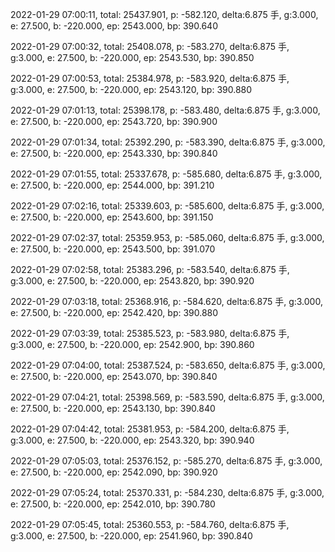 2022-01-29 07:00:11, total: 25437.901, p: -582.120, delta:6.875 手, g:3.000, e: 27.500, b: -220.000, ep: 2543.000, bp: 390.640

2022-01-29 07:00:32, total: 25408.078, p: -583.270, delta:6.875 手, g:3.000, e: 27.500, b: -220.000, ep: 2543.530, bp: 390.850

2022-01-29 07:00:53, total: 25384.978, p: -583.920, delta:6.875 手, g:3.000, e: 27.500, b: -220.000, ep: 2543.120, bp: 390.880

2022-01-29 07:01:13, total: 25398.178, p: -583.480, delta:6.875 手, g:3.000, e: 27.500, b: -220.000, ep: 2543.720, bp: 390.900

2022-01-29 07:01:34, total: 25392.290, p: -583.390, delta:6.875 手, g:3.000, e: 27.500, b: -220.000, ep: 2543.330, bp: 390.840

2022-01-29 07:01:55, total: 25337.678, p: -585.680, delta:6.875 手, g:3.000, e: 27.500, b: -220.000, ep: 2544.000, bp: 391.210

2022-01-29 07:02:16, total: 25339.603, p: -585.600, delta:6.875 手, g:3.000, e: 27.500, b: -220.000, ep: 2543.600, bp: 391.150

2022-01-29 07:02:37, total: 25359.953, p: -585.060, delta:6.875 手, g:3.000, e: 27.500, b: -220.000, ep: 2543.500, bp: 391.070

2022-01-29 07:02:58, total: 25383.296, p: -583.540, delta:6.875 手, g:3.000, e: 27.500, b: -220.000, ep: 2543.820, bp: 390.920

2022-01-29 07:03:18, total: 25368.916, p: -584.620, delta:6.875 手, g:3.000, e: 27.500, b: -220.000, ep: 2542.420, bp: 390.880

2022-01-29 07:03:39, total: 25385.523, p: -583.980, delta:6.875 手, g:3.000, e: 27.500, b: -220.000, ep: 2542.900, bp: 390.860

2022-01-29 07:04:00, total: 25387.524, p: -583.650, delta:6.875 手, g:3.000, e: 27.500, b: -220.000, ep: 2543.070, bp: 390.840

2022-01-29 07:04:21, total: 25398.569, p: -583.590, delta:6.875 手, g:3.000, e: 27.500, b: -220.000, ep: 2543.130, bp: 390.840

2022-01-29 07:04:42, total: 25381.953, p: -584.200, delta:6.875 手, g:3.000, e: 27.500, b: -220.000, ep: 2543.320, bp: 390.940

2022-01-29 07:05:03, total: 25376.152, p: -585.270, delta:6.875 手, g:3.000, e: 27.500, b: -220.000, ep: 2542.090, bp: 390.920

2022-01-29 07:05:24, total: 25370.331, p: -584.230, delta:6.875 手, g:3.000, e: 27.500, b: -220.000, ep: 2542.010, bp: 390.780

2022-01-29 07:05:45, total: 25360.553, p: -584.760, delta:6.875 手, g:3.000, e: 27.500, b: -220.000, ep: 2541.960, bp: 390.840